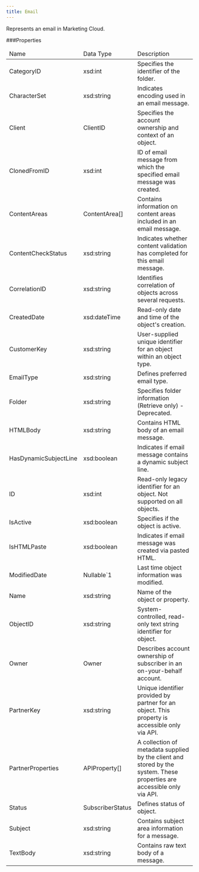 ```yaml
---
title: Email
---
```

<p>Represents an email in Marketing Cloud.</p>
 
###Properties
<table class="table table-hover">
<thead align="left">
<tr>
<td>Name</td>
<td>Data Type</td>
<td>Description</td>
</tr>
</thead>
<tbody>
<tr>
<td>CategoryID</td>
<td>xsd:int</td>
<td>Specifies the identifier of the folder.</td>
</tr>
<tr>
<td>CharacterSet</td>
<td>xsd:string</td>
<td>Indicates encoding used in an email message.</td>
</tr>
<tr>
<td>Client</td>
<td>ClientID</td>
<td>Specifies the account ownership and context of an object.</td>
</tr>
<tr>
<td>ClonedFromID</td>
<td>xsd:int</td>
<td>ID of email message from which the specified email message was created.</td>
</tr>
<tr>
<td>ContentAreas</td>
<td>ContentArea[]</td>
<td>Contains information on content areas included in an email message.</td>
</tr>
<tr>
<td>ContentCheckStatus</td>
<td>xsd:string</td>
<td>Indicates whether content validation has completed for this email message.</td>
</tr>
<tr>
<td>CorrelationID</td>
<td>xsd:string</td>
<td>Identifies correlation of objects across several requests.</td>
</tr>
<tr>
<td>CreatedDate</td>
<td>xsd:dateTime</td>
<td>Read-only date and time of the object's creation.</td>
</tr>
<tr>
<td>CustomerKey</td>
<td>xsd:string</td>
<td>User-supplied unique identifier for an object within an object type.</td>
</tr>
<tr>
<td>EmailType</td>
<td>xsd:string</td>
<td>Defines preferred email type.</td>
</tr>
<tr>
<td>Folder</td>
<td>xsd:string</td>
<td>Specifies folder information (Retrieve only) - Deprecated.</td>
</tr>
<tr>
<td>HTMLBody</td>
<td>xsd:string</td>
<td>Contains HTML body of an email message.</td>
</tr>
<tr>
<td>HasDynamicSubjectLine</td>
<td>xsd:boolean</td>
<td>Indicates if email message contains a dynamic subject line.</td>
</tr>
<tr>
<td>ID</td>
<td>xsd:int</td>
<td>Read-only legacy identifier for an object. Not supported on all objects.</td>
</tr>
<tr>
<td>IsActive</td>
<td>xsd:boolean</td>
<td>Specifies if the object is active.</td>
</tr>
<tr>
<td>IsHTMLPaste</td>
<td>xsd:boolean</td>
<td>Indicates if email message was created via pasted HTML.</td>
</tr>
<tr>
<td>ModifiedDate</td>
<td>Nullable&#96;1</td>
<td>Last time object information was modified.</td>
</tr>
<tr>
<td>Name</td>
<td>xsd:string</td>
<td>Name of the object or property.</td>
</tr>
<tr>
<td>ObjectID</td>
<td>xsd:string</td>
<td>System-controlled, read-only text string identifier for object.</td>
</tr>
<tr>
<td>Owner</td>
<td>Owner</td>
<td>Describes account ownership of subscriber in an on-your-behalf account.</td>
</tr>
<tr>
<td>PartnerKey</td>
<td>xsd:string</td>
<td>Unique identifier provided by partner for an object. This property is accessible only via API.</td>
</tr>
<tr>
<td>PartnerProperties</td>
<td>APIProperty[]</td>
<td>A collection of metadata supplied by the client and stored by the system. These properties are accessible only via API.</td>
</tr>
<tr>
<td>Status</td>
<td>SubscriberStatus</td>
<td>Defines status of object.</td>
</tr>
<tr>
<td>Subject</td>
<td>xsd:string</td>
<td>Contains subject area information for a message.</td>
</tr>
<tr>
<td>TextBody</td>
<td>xsd:string</td>
<td>Contains raw text body of a message.</td>
</tr>
</tbody>
</table>